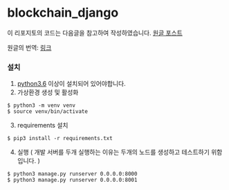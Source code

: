 # blockchain_django

이 리포지토의 코드는 다음글을 참고하여 작성하였습니다. [원글 포스트](https://hackernoon.com/learn-blockchains-by-building-one-117428612f46)

원글의 번역: [링크](https://blog.naver.com/godori91/221205018337)




### 설치

1. [python3.6](w.python.org/downloads/) 이상이 설치되어 있어야합니다.
2. 가상환경 생성 및 활성화
```
$ python3 -m venv venv
$ source venv/bin/activate
```
3. requirements 설치
```
$ pip3 install -r requirements.txt
```
4. 실행   ( 개발 서버를 두개 실행하는 이유는 두개의 노드를 생성하고 테스트하기 위함입니다. )   
```
$ python3 manage.py runserver 0.0.0.0:8000
$ python3 manage.py runserver 0.0.0.0:8001
```


